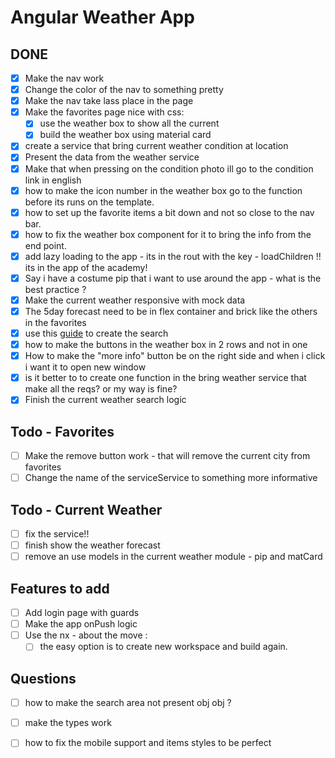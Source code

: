# Angular Weather App

## DONE
- [x] Make the nav work
- [x] Change the color of the nav to something pretty
- [x] Make the nav take lass place in the page
- [x] Make the favorites page nice with css:
  - [x] use the weather box to show all the current
  - [x] build the weather box using material card
- [x] create a service that bring current weather condition at location 
- [x] Present the data from the weather service
- [x] Make that when pressing on the condition photo ill go to the condition link in english 
- [x] how to make the icon number in the weather box go to the function before its runs on the template.
- [x] how to set up the favorite items a bit down and not so close to the nav bar.
- [x] how to fix the weather box component for it to bring the info from the end point.
- [x] add lazy loading to the app - its in the rout with the key - loadChildren !! its in the app of the academy! 
- [x] Say i have a costume pip that i want to use around the app - what is the best practice ? 
- [x] Make the current weather responsive with mock data
- [x] The 5day forecast need to be in flex container and brick like the others in the favorites 
- [x] use this [guide](https://learnsomethingquick.com/build-a-weather-app-with-angular/) to create the search
- [x] how to make the buttons in the weather box in 2 rows and not in one
- [x] How to make the "more info" button be on the right side and when i click i want it to open new window
- [x] is it better to to create one function in the bring weather service that make all the reqs? or my way is fine?
- [x] Finish the current weather search logic

## Todo - Favorites
- [ ] Make the remove button work - that will remove the current city from favorites
- [ ] Change the name of the serviceService to something more informative

## Todo - Current Weather
- [ ] fix the service!!
- [ ] finish show the weather forecast 
- [ ] remove an use models in the current weather module - pip and matCard 
## Features to add 
- [ ] Add login page with guards 
- [ ] Make the app onPush logic 
- [ ] Use the nx - about the move :
  - [ ] the easy option is to create new workspace and build again. 

## Questions
- [ ] how to make the search area not present obj obj ?
- [ ] make the types work
- [ ] how to fix the mobile support and items styles to be perfect

